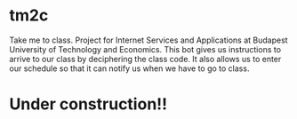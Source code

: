# tm2c
Take me to class.
Project for Internet Services and Applications at Budapest University of Technology and Economics.
This bot gives us instructions to arrive to our class by deciphering the class code. It also allows us to enter our schedule so that it can notify us when we have to go to class.


# Under construction!!
